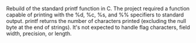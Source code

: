 Rebuild of the standard printf function in C. The project required a function capable of printing with the %d, %c, %s, and %% specifiers to standard output. printf returns the number of characters printed (excluding the null byte at the end of strings). It's not expected to handle flag characters, field width, precision, or length.
